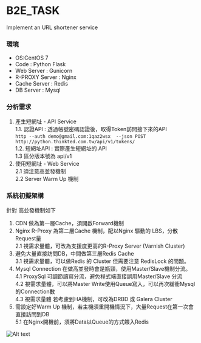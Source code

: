 # B2E_TASK
Implement an URL shortener service

### 環境
* OS:CentOS 7
* Code : Python Flask
* Web Server : Gunicorn 
* R-PROXY Server : Nginx
* Cache Server : Redis
* DB Server : Mysql
  
### 分析需求

1. 產生短網址 - API Service  
  1.1. 認證API :  透過帳號密碼認證後，取得Token訪問接下來的API  
  ``http --auth demo@gmail.com:1qaz2wsx  --json POST http://python.thinkted.com.tw/api/v1/tokens/``   
  1.2. 短網址API : 實際產生短網址的 API  
  1.3 區分版本號為 api/v1   
2. 使用短網址 - Web Service  
		2.1 須注意高並發機制  
		2.2 Server Warm Up 機制 

### 系統初擬架構 

針對 高並發機制如下
1. CDN 做為第一層Cache，須開啟Forward機制  
2. Nginx R-Proxy 為第二層Cache 機制，配以Nginx 驅動的 LBS，分散Request量  
	2.1 視需求量體，可改為支援度更高的R-Proxy Server (Varnish Cluster) 
3. 避免大量直接訪問DB，中間做第三層Redis Cache   
  3.1 視需求量體，可以做Redis 的 Cluster 但需要注意 RedisLock 的問題。  
4. Mysql Connection 在做高並發時會是瓶頸，使用Master/Slave機制分流。  
	 4.1 ProxySql 可調節讀寫分流，避免程式端直接誤用Master/Slave 分流  
	4.2 視需求量體，可以將Master Write使用Queue寫入，可以再次緩衝Mysql的Connection數  
	4.3 視需求量體 若考慮到HA機制，可改為DRBD 或 Galera Cluster 
5. 需設定好Warm Up 機制，若主機須重開機情況下，大量Request在第一次會直接訪問到DB  
	5.1 在Nginx開機前，須將Data以Queue的方式餵入Redis  

![Alt text](https://lh3.googleusercontent.com/HuFpKFpFdjlsw_LGmk8dQGMIhF_RqJsHqgFYrhlMW_nJaYun_gyMEvLkyNOej2x-ieLvjylBR4gHbVHuDAA-FpdXrg51K8TT00aWaBTPo9fH1roKB_ggUOOy3Wg8BhaJHTe3soZJUjMIaUt5G7HiaqU3gmImuup8HwpH4YzMVFnPtMmlNfFuCItFvTJbh3Ldap0999I_jzx4c8VFL0R7OI4A_Ol9fZ5xqUKReQF9_Y41QXqE7DGP_G3SEej_QNEP4t643yshzr5cvxxbjDRXNMWuOhIqJ_rImdRkR-GcjiQxjHwabsxstMaQGH5VAUXwswghkt8Kxt0kSNUIl-uIHfjzkrnX_avX-5QYkrQtTcjQvqlu1_CDZNesIFDi3cVsYTbF8IeWLIXiK5n8liUFxMXbO2W7Bw2e4UYjGvkeE0oFK1Cp66pzPiiBLVk1-eUnSiqSemh7iOFnxBl8QKYtTgCPRhhw8viAlg2XHEgQN0x7qYS1dQsaDm0f_el2nAle-bBRFlCNWzf-sYq2xfQuvl63OzCJN2ckus-qJGB6Khk1cR6TYc2uAQZwUD_ckzFEnQdIXZ6boVcwqxDhidsC_50ut6hiXGATCDjQGdGbWGFBw7SkrSTWOJ_ah_vgBYQTawjmV3G0VQaDxDj-C_tKDrXFp0_XrkzO1RdJemfKyPSF--0LtZR6PUD4c1OWxQ=w1400-h442-no)

  
